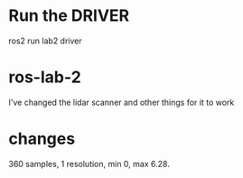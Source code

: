 # Run the DRIVER
ros2 run lab2 driver

# ros-lab-2
I've changed the lidar scanner and other things for it to work

# changes
360 samples, 1 resolution, min 0, max 6.28.
